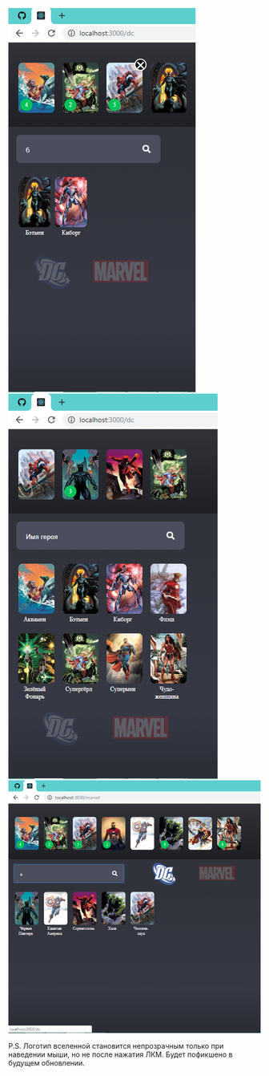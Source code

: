 ![Иллюстрация к проекту](https://github.com/ArtemBaskal/Gazprombank-Superheroes/blob/master/screens/320.bmp)
![](https://github.com/ArtemBaskal/Gazprombank-Superheroes/blob/master/screens/375.bmp)
![](https://github.com/ArtemBaskal/Gazprombank-Superheroes/blob/master/screens/768.bmp)

P.S. Логотип вселенной становится непрозрачным только при наведении мыши, но не после нажатия ЛКМ. Будет пофикшено в будущем обновлении.
